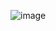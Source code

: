 ![image](https://user-images.githubusercontent.com/70831061/195982249-245d57ee-6310-4d87-8902-5ff46f522e22.png)

